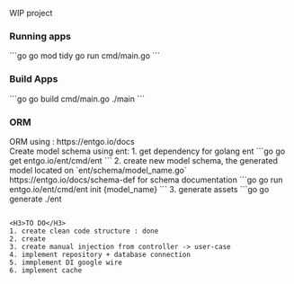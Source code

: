 WIP project

<H3>Running apps</H3>
```go
go mod tidy
go run cmd/main.go
```
</br>

<H3>Build Apps</H3>
```go
go build cmd/main.go
./main
```

<H3>ORM</H3>
ORM using : https://entgo.io/docs </br>
Create model schema using ent:
1. get dependency for golang ent 
```go
go get entgo.io/ent/cmd/ent
```
2. create new model schema, the generated model located on `ent/schema/model_name.go` </br>
   https://entgo.io/docs/schema-def for schema documentation
```go
go run entgo.io/ent/cmd/ent init {model_name}
```
3. generate assets
```go
go generate ./ent

```

<H3>TO DO</H3>
1. create clean code structure : done
2. create 
3. create manual injection from controller -> user-case
4. implement repository + database connection
5. immplement DI google wire 
6. implement cache 